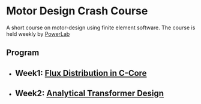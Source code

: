 # Motor Design Crash Course

A short course on motor-design using finite element software. The course is held weekly by [PowerLab](http://power.eee.metu.edu.tr)

## Program

- ## Week1: [Flux Distribution in C-Core](week1-Ccore.md)
- ## Week2: [Analytical Transformer Design](week2-transformer.md)
